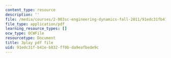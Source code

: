 ```yaml
---
content_type: resource
description: ''
file: /media/courses/2-003sc-engineering-dynamics-fall-2011/91edc31fb41eb832ff0bda9eafbede9c_wERH7LtoUuE.pdf
file_type: application/pdf
learning_resource_types: []
ocw_type: OCWFile
resourcetype: Document
title: 3play pdf file
uid: 91edc31f-b41e-b832-ff0b-da9eafbede9c
---
```

